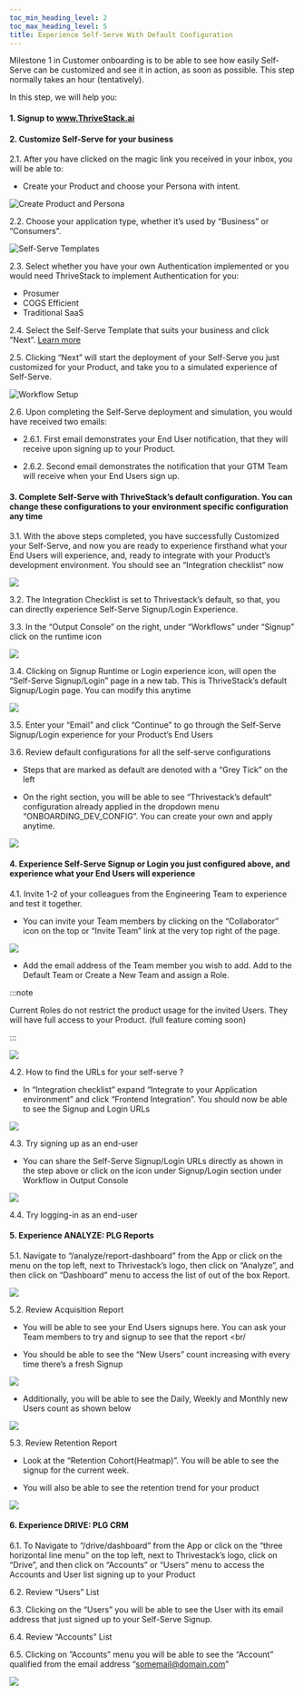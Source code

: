 ```yaml
--- 
toc_min_heading_level: 2
toc_max_heading_level: 5
title: Experience Self-Serve With Default Configuration 
---
```



Milestone 1 in Customer onboarding is to be able to see how easily Self-Serve can be customized and see it in action, as soon as possible. This step normally takes an hour (tentatively).

In this step, we will help you:

#### 1. Signup to www.ThriveStack.ai

#### 2. Customize Self-Serve for your business

   2.1. After you have clicked on the magic link you received in your inbox, you will be able to:

   - Create your Product and choose your Persona with intent.

   ![Create Product and Persona](/img/customer_onboarding/create-product-persona.png)

   2.2. Choose your application type, whether it’s used by “Business” or “Consumers”.

   ![Self-Serve Templates](/img/customer_onboarding/self-serve-templates.png)

   2.3. Select whether you have your own Authentication implemented or you would need ThriveStack to implement Authentication for you:

   - Prosumer
   - COGS Efficient
   - Traditional SaaS

   2.4. Select the Self-Serve Template that suits your business and click “Next”. [Learn more](https://resources.thrivestack.ai/p/announcing-self-serve-templates)

   2.5. Clicking “Next” will start the deployment of your Self-Serve you just customized for your Product, and take you to a simulated experience of Self-Serve.
    
   ![Workflow Setup](/img/customer_onboarding/workflow-setup.png)

   2.6. Upon completing the Self-Serve deployment and simulation, you would have received two emails:

   - 2.6.1. First email demonstrates your End User notification, that they will receive upon signing up to your Product.

   - 2.6.2. Second email demonstrates the notification that your GTM Team will receive when your End Users sign up.

#### 3. Complete Self-Serve with ThriveStack’s default configuration. You can change these configurations to your environment specific configuration any time

   3.1. With the above steps completed, you have successfully Customized your Self-Serve, and now you are ready to experience firsthand what your End Users will experience, and, ready to integrate with your Product’s development environment. You should see an “Integration checklist” now

   ![](/img/customer_onboarding/integrate-checklist.png)

   3.2. The Integration Checklist is set to Thrivestack’s default, so that, you can directly experience Self-Serve Signup/Login Experience.

   3.3. In the “Output Console” on the right, under “Workflows” under “Signup” click on the runtime icon

   ![](/img/customer_onboarding/output-console.png)

   3.4. Clicking on Signup Runtime or Login experience icon, will open the “Self-Serve Signup/Login” page in a new tab. This is ThriveStack’s default Signup/Login page. You can modify this anytime

   ![](/img/customer_onboarding/signup-runtime.png)

   3.5. Enter your “Email” and click “Continue” to go through the Self-Serve Signup/Login experience for your Product’s End Users

   3.6. Review default configurations for all the self-serve configurations

   - Steps that are marked as default are denoted with a “Grey Tick”   on the left
   
   - On the right section, you will be able to see “Thrivestack’s default“ configuration already applied in the dropdown menu “ONBOARDING_DEV_CONFIG”. You can create your own and apply anytime.
   
   ![](/img/customer_onboarding/default-config.png)

#### 4. Experience Self-Serve Signup or Login you just configured above, and experience what your End Users will experience

   4.1. Invite 1-2 of your colleagues from the Engineering Team to experience and test it together.

   - You can invite your Team members by clicking on the “Collaborator” icon on the top or “Invite Team” link at the very top right of the page.

   ![](/img/customer_onboarding/invite.png)
   
   - Add the email address of the Team member you wish to add. Add to the Default Team or Create a New Team and assign a Role. 
        
:::note

Current Roles do not restrict the product usage for the invited Users. They will have full access to your Product. (full feature coming soon)

:::

![](/img/customer_onboarding/invite2.png)

   4.2. How to find the URLs for your self-serve ?

   - In “Integration checklist” expand “Integrate to your Application environment” and click “Frontend Integration”. You should now be able to see the Signup and Login URLs 

   ![](/img/customer_onboarding/self-serve-urls.png)

   4.3. Try signing up as an end-user

   - You can share the Self-Serve Signup/Login URLs directly as shown in the step above or click on the icon under Signup/Login section under Workflow in Output Console

   ![](/img/customer_onboarding/output-console.png)

   4.4. Try logging-in as an end-user 

#### 5. Experience ANALYZE: PLG Reports

   5.1. Navigate to “/analyze/report-dashboard” from the App or click on the   menu on the top left, next to Thrivestack’s logo, then click on “Analyze”, and then click on “Dashboard” menu to access the list of out of the box Report.

   ![](/img/customer_onboarding/analyze-dashboard.png)

   5.2. Review Acquisition Report
   
   - You will be able to see your End Users signups here. You can ask your Team members to try and signup to see that the report  <br/

   - You should be able to see the “New Users” count increasing with every time there’s a fresh Signup

   ![](/img/customer_onboarding/new-users.png)

   - Additionally, you will be able to see the Daily, Weekly and Monthly new Users count as shown below

   ![](/img/customer_onboarding/acquisition-report-widgets.png)

   5.3. Review Retention Report

   - Look at the “Retention Cohort(Heatmap)”. You will be able to see the signup for the current week.

   - You will also be able to see the retention trend for your product

   ![](/img/customer_onboarding/retention-report-widgets.png)

#### 6. Experience DRIVE: PLG CRM

   6.1. To Navigate to “/drive/dashboard” from the App or click on the “three horizontal line menu” on the top left, next to Thrivestack’s logo, click on “Drive”, and then click on “Accounts” or “Users” menu to access the Accounts and User list signing up to your Product

   6.2. Review “Users” List

   6.3. Clicking on the “Users” you will be able to see the User with its email address that just signed up to your Self-Serve Signup.

   6.4. Review “Accounts” List

   6.5. Clicking on ”Accounts” menu you will be able to see the “Account” qualified from the email address “somemail@domain.com”

   ![](/img/customer_onboarding/drive-accounts-users.png)
